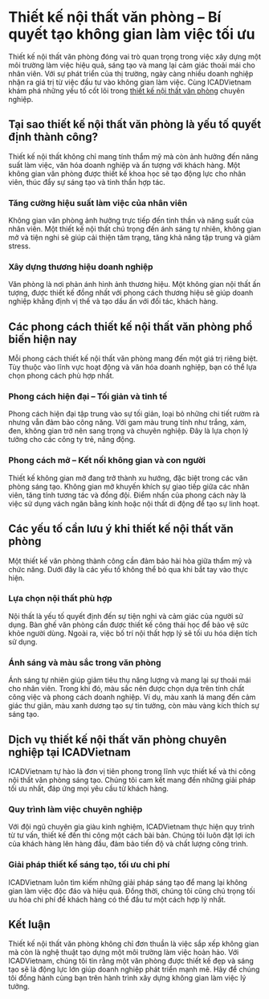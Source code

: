 <h1>Thiết kế nội thất văn phòng &ndash; Bí quyết tạo không gian làm việc tối ưu</h1>

<p>Thiết kế nội thất văn phòng đóng vai trò quan trọng trong việc xây dựng một môi trường làm việc hiệu quả, sáng tạo và mang lại cảm giác thoải mái cho nhân viên. Với sự phát triển của thị trường, ngày càng nhiều doanh nghiệp nhận ra giá trị từ việc đầu tư vào không gian làm việc. Cùng ICADVietnam khám phá những yếu tố cốt lõi trong <a href="https://icadvietnam.vn/thiet-ke-van-phong-lam-viec-dep/">thiết kế nội thất văn phòng</a> chuyên nghiệp.</p>

<h2>Tại sao thiết kế nội thất văn phòng là yếu tố quyết định thành công?</h2>

<p>Thiết kế nội thất không chỉ mang tính thẩm mỹ mà còn ảnh hưởng đến năng suất làm việc, văn hóa doanh nghiệp và ấn tượng với khách hàng. Một không gian văn phòng được thiết kế khoa học sẽ tạo động lực cho nhân viên, thúc đẩy sự sáng tạo và tinh thần hợp tác.</p>

<h3>Tăng cường hiệu suất làm việc của nhân viên</h3>

<p>Không gian văn phòng ảnh hưởng trực tiếp đến tinh thần và năng suất của nhân viên. Một thiết kế nội thất chú trọng đến ánh sáng tự nhiên, không gian mở và tiện nghi sẽ giúp cải thiện tâm trạng, tăng khả năng tập trung và giảm stress.</p>

<h3>Xây dựng thương hiệu doanh nghiệp</h3>

<p>Văn phòng là nơi phản ánh hình ảnh thương hiệu. Một không gian nội thất ấn tượng, được thiết kế đồng nhất với phong cách thương hiệu sẽ giúp doanh nghiệp khẳng định vị thế và tạo dấu ấn với đối tác, khách hàng.</p>

<h2>Các phong cách thiết kế nội thất văn phòng phổ biến hiện nay</h2>

<p>Mỗi phong cách thiết kế nội thất văn phòng mang đến một giá trị riêng biệt. Tùy thuộc vào lĩnh vực hoạt động và văn hóa doanh nghiệp, bạn có thể lựa chọn phong cách phù hợp nhất.</p>

<h3>Phong cách hiện đại &ndash; Tối giản và tinh tế</h3>

<p>Phong cách hiện đại tập trung vào sự tối giản, loại bỏ những chi tiết rườm rà nhưng vẫn đảm bảo công năng. Với gam màu trung tính như trắng, xám, đen, không gian trở nên sang trọng và chuyên nghiệp. Đây là lựa chọn lý tưởng cho các công ty trẻ, năng động.</p>

<h3>Phong cách mở &ndash; Kết nối không gian và con người</h3>

<p>Thiết kế không gian mở đang trở thành xu hướng, đặc biệt trong các văn phòng sáng tạo. Không gian mở khuyến khích sự giao tiếp giữa các nhân viên, tăng tính tương tác và đồng đội. Điểm nhấn của phong cách này là việc sử dụng vách ngăn bằng kính hoặc nội thất di động để tạo sự linh hoạt.</p>

<h2>Các yếu tố cần lưu ý khi thiết kế nội thất văn phòng</h2>

<p>Một thiết kế văn phòng thành công cần đảm bảo hài hòa giữa thẩm mỹ và chức năng. Dưới đây là các yếu tố không thể bỏ qua khi bắt tay vào thực hiện.</p>

<h3>Lựa chọn nội thất phù hợp</h3>

<p>Nội thất là yếu tố quyết định đến sự tiện nghi và cảm giác của người sử dụng. Bàn ghế văn phòng cần được thiết kế công thái học để bảo vệ sức khỏe người dùng. Ngoài ra, việc bố trí nội thất hợp lý sẽ tối ưu hóa diện tích sử dụng.</p>

<h3>Ánh sáng và màu sắc trong văn phòng</h3>

<p>Ánh sáng tự nhiên giúp giảm tiêu thụ năng lượng và mang lại sự thoải mái cho nhân viên. Trong khi đó, màu sắc nên được chọn dựa trên tính chất công việc và phong cách doanh nghiệp. Ví dụ, màu xanh lá mang đến cảm giác thư giãn, màu xanh dương tạo sự tin tưởng, còn màu vàng kích thích sự sáng tạo.</p>

<h2>Dịch vụ thiết kế nội thất văn phòng chuyên nghiệp tại ICADVietnam</h2>

<p>ICADVietnam tự hào là đơn vị tiên phong trong lĩnh vực thiết kế và thi công nội thất văn phòng sáng tạo. Chúng tôi cam kết mang đến những giải pháp tối ưu nhất, đáp ứng mọi yêu cầu từ khách hàng.</p>

<h3>Quy trình làm việc chuyên nghiệp</h3>

<p>Với đội ngũ chuyên gia giàu kinh nghiệm, ICADVietnam thực hiện quy trình từ tư vấn, thiết kế đến thi công một cách bài bản. Chúng tôi luôn đặt lợi ích của khách hàng lên hàng đầu, đảm bảo tiến độ và chất lượng công trình.</p>

<h3>Giải pháp thiết kế sáng tạo, tối ưu chi phí</h3>

<p>ICADVietnam luôn tìm kiếm những giải pháp sáng tạo để mang lại không gian làm việc độc đáo và hiệu quả. Đồng thời, chúng tôi cũng chú trọng tối ưu hóa chi phí để khách hàng có thể đầu tư một cách hợp lý nhất.</p>

<h2>Kết luận</h2>

<p>Thiết kế nội thất văn phòng không chỉ đơn thuần là việc sắp xếp không gian mà còn là nghệ thuật tạo dựng một môi trường làm việc hoàn hảo. Với ICADVietnam, chúng tôi tin rằng một văn phòng được thiết kế đẹp và sáng tạo sẽ là động lực lớn giúp doanh nghiệp phát triển mạnh mẽ. Hãy để chúng tôi đồng hành cùng bạn trên hành trình xây dựng không gian làm việc lý tưởng.</p>
